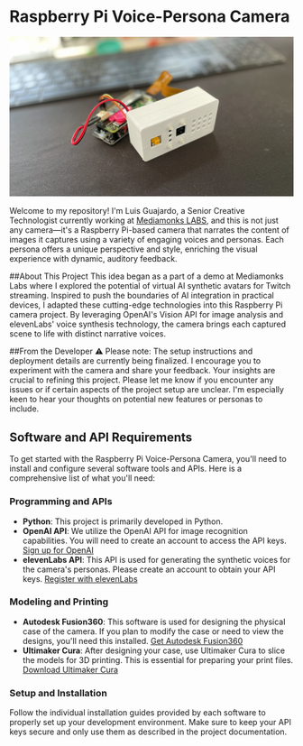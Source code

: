 # Raspberry Pi Voice-Persona Camera

![cover image](https://github.com/theguaz/openAI-rpi-11labs-test/blob/main/portada.png?raw=true)

Welcome to my repository! I'm Luis Guajardo, a Senior Creative Technologist currently working at [Mediamonks LABS](https://labs.monks.com/), and this is not just any camera—it's a Raspberry Pi-based camera that narrates the content of images it captures using a variety of engaging voices and personas. Each persona offers a unique perspective and style, enriching the visual experience with dynamic, auditory feedback.

##About This Project
This idea began as a part of a demo at Mediamonks Labs where I explored the potential of virtual AI synthetic avatars for Twitch streaming. Inspired to push the boundaries of AI integration in practical devices, I adapted these cutting-edge technologies into this Raspberry Pi camera project. By leveraging OpenAI's Vision API for image analysis and elevenLabs' voice synthesis technology, the camera brings each captured scene to life with distinct narrative voices.

##From the Developer
⚠️ Please note: The setup instructions and deployment details are currently being finalized. I encourage you to experiment with the camera and share your feedback. Your insights are crucial to refining this project. Please let me know if you encounter any issues or if certain aspects of the project setup are unclear. I'm especially keen to hear your thoughts on potential new features or personas to include.

## Software and API Requirements

To get started with the Raspberry Pi Voice-Persona Camera, you'll need to install and configure several software tools and APIs. Here is a comprehensive list of what you'll need:

### Programming and APIs
- **Python**: This project is primarily developed in Python.
- **OpenAI API**: We utilize the OpenAI API for image recognition capabilities. You will need to create an account to access the API keys. [Sign up for OpenAI](https://www.openai.com/)
- **elevenLabs API**: This API is used for generating the synthetic voices for the camera's personas. Please create an account to obtain your API keys. [Register with elevenLabs](https://elevenlabs.io/)

### Modeling and Printing
- **Autodesk Fusion360**: This software is used for designing the physical case of the camera. If you plan to modify the case or need to view the designs, you'll need this installed. [Get Autodesk Fusion360](https://www.autodesk.com/products/fusion-360/overview)
- **Ultimaker Cura**: After designing your case, use Ultimaker Cura to slice the models for 3D printing. This is essential for preparing your print files. [Download Ultimaker Cura](https://ultimaker.com/software/ultimaker-cura)

### Setup and Installation
Follow the individual installation guides provided by each software to properly set up your development environment. Make sure to keep your API keys secure and only use them as described in the project documentation.
